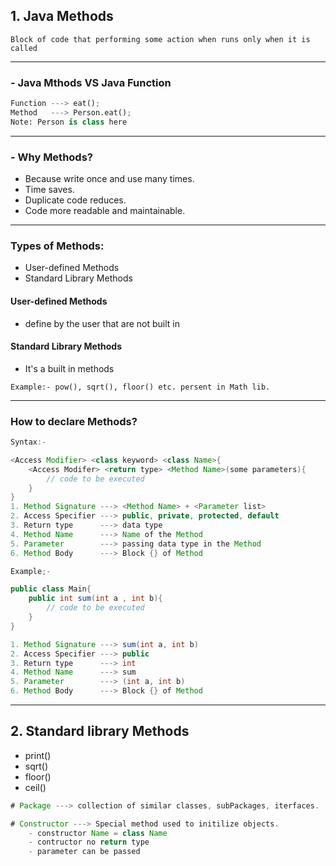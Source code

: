 ## 1. Java Methods
```Block of code that performing some action when runs only when it is called```

<hr/>

### - Java Mthods VS Java Function

```py
Function ---> eat();
Method   ---> Person.eat();
Note: Person is class here
```
<hr/>

### - Why Methods?

- Because write once and use many times.
- Time saves.
- Duplicate code reduces.
- Code more readable and maintainable.
<hr/>

### Types of Methods:
- User-defined Methods
- Standard Library Methods

#### User-defined Methods
- define by the user that are not built in

#### Standard Library Methods
- It's a built in methods
```
Example:- pow(), sqrt(), floor() etc. persent in Math lib.
```
<hr/>

###  How to declare Methods?
```java
Syntax:-

<Access Modifier> <class keyword> <class Name>{
    <Access Modifer> <return type> <Method Name>(some parameters){
        // code to be executed
    }
}
1. Method Signature ---> <Method Name> + <Parameter list>
2. Access Specifier ---> public, private, protected, default 
3. Return type      ---> data type
4. Method Name      ---> Name of the Method
5. Parameter        ---> passing data type in the Method
6. Method Body      ---> Block {} of Method

Example;-

public class Main{
    public int sum(int a , int b){
        // code to be executed
    }
}

1. Method Signature ---> sum(int a, int b)
2. Access Specifier ---> public 
3. Return type      ---> int
4. Method Name      ---> sum
5. Parameter        ---> (int a, int b)
6. Method Body      ---> Block {} of Method
```
<hr/>


## 2. Standard library Methods
- print()
- sqrt()
- floor()
- ceil()

```java
# Package ---> collection of similar classes, subPackages, iterfaces.

# Constructor ---> Special method used to initilize objects.
    - constructor Name = class Name
    - contructor no return type
    - parameter can be passed
    